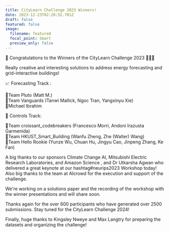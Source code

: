```yaml
---
title: CityLearn Challenge 2023 Winners!
date: 2023-12-23T02:20:52.781Z
draft: false
featured: false
image:
  filename: featured
  focal_point: Smart
  preview_only: false
---
```

📢 Congratulations to the Winners of the CityLearn Challenge 2023 🥉🥈🥇

Really creative and interesting solutions to address energy forecasting and grid-interactive buildings!



📈 Forecasting Track :

🥇Team Pluto (Matt M.)\
🥈Team Vanguards (Tanwi Mallick, Ngoc Tran, Yangxinyu Xie)\
🥉Michael Ibrahim



🔋 Controls Track:

🥇Team croissant_codebreakers (Francesco Morri, Andoni Irazusta Garmenida)\
🥈Team HKUST_Smart_Building (Wanfu Zheng, Zhe (Walter) Wang)\
🥉Team Hello Rookie (Yunze Wu, Chuan Hu, Jingyu Cao, Jinpeng Zhang, Ke Fan)



A big thanks to our sponsors Climate Change AI, Mitsubishi Electric Research Laboratories, and Amazon Science , and Dr Utkarsha Agwan who delivered a great keynote at our hashtag#neurips2023 Workshop today! Also big thanks to the team at AIcrowd for the execution and support of the challenge.

We're working on a solutions paper and the recording of the workshop with the winner presentations and will share soon.

Thanks again for the over 600 participants who have generated over 2500 submissions. Stay tuned for the CityLearn Challenge 2024!

Finally, huge thanks to Kingsley Nweye and Max Langtry for preparing the datasets and organizing the challenge!